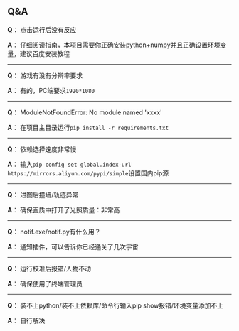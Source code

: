 <!--
 * @Author: Night-stars-1 nujj1042633805@gmail.com
 * @Date: 2023-05-24 11:46:14
 * @LastEditors: Night-stars-1 nujj1042633805@gmail.com
 * @LastEditTime: 2023-06-01 14:27:29
 * @Description: 
 * 
 * Copyright (c) 2023 by Night-stars-1, All Rights Reserved. 
-->
## Q&A

**Q**： 点击运行后没有反应

**A**： 仔细阅读指南，本项目需要你正确安装python+numpy并且正确设置环境变量，建议百度安装教程

---

**Q**： 游戏有没有分辨率要求

**A**： 有的，PC端要求`1920*1080`

---

**Q**： ModuleNotFoundError: No module named 'xxxx'

**A**： 在项目主目录运行`pip install -r requirements.txt`

---

**Q**： 依赖选择速度非常慢

**A**： 输入`pip config set global.index-url https://mirrors.aliyun.com/pypi/simple`设置国内pip源

---

**Q**： 进图后撞墙/轨迹异常

**A**： 确保画质中打开了光照质量：非常高

---

**Q**： notif.exe\/notif.py有什么用？

**A**： 通知插件，可以告诉你已经通关了几次宇宙

---

**Q**： 运行校准后报错/人物不动

**A**： 确保使用了终端管理员

---

**Q**： 装不上python\/装不上依赖库\/命令行输入pip show报错\/环境变量添加不上

**A**： 自行解决
